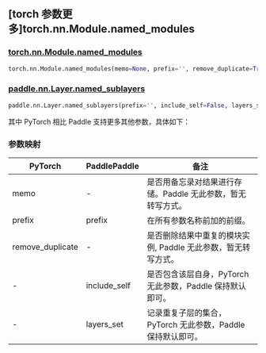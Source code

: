 ## [torch 参数更多]torch.nn.Module.named_modules

### [torch.nn.Module.named_modules](https://pytorch.org/docs/stable/generated/torch.nn.Module.html#torch.nn.Module.named_modules)

```python
torch.nn.Module.named_modules(memo=None, prefix='', remove_duplicate=True)
```

### [paddle.nn.Layer.named_sublayers](https://www.paddlepaddle.org.cn/documentation/docs/zh/api/paddle/nn/Layer_cn.html#named-sublayers-prefix-include-self-false-layers-set-none)

```python
paddle.nn.Layer.named_sublayers(prefix='', include_self=False, layers_set=None)
```

其中 PyTorch 相比 Paddle 支持更多其他参数，具体如下：

### 参数映射

| PyTorch        | PaddlePaddle | 备注                                                          |
| -------------- | ------------ | ------------------------------------------------------------- |
| memo          | -           | 是否用备忘录对结果进行存储。Paddle 无此参数，暂无转写方式。                               |
| prefix   | prefix  | 在所有参数名称前加的前缀。                                            |
| remove_duplicate   | -  | 是否删除结果中重复的模块实例, Paddle 无此参数，暂无转写方式。                                            |
| -         | include_self      | 是否包含该层自身，PyTorch 无此参数，Paddle 保持默认即可。                                                |
| -         | layers_set      | 记录重复子层的集合，PyTorch 无此参数，Paddle 保持默认即可。                                                |
